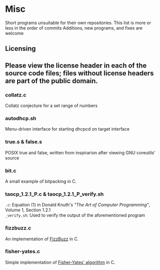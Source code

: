 # Misc
Short programs unsuitable for their own repositories.
This list is more or less in the order of commits
Additions, new programs, and fixes are welcome

## Licensing
Please view the license header in each of the source code files; files without license headers are part of the public domain.
--------------------------------------------

### collatz.c
Collatz conjecture for a set range of numbers

### autodhcp.sh
Menu-driven interface for starting dhcpcd on target interface

### true.s & false.s
POSIX true and false, written from inspirarion after viewing GNU coreutils' source

### bit.c
A small example of bitpacking in C.

### taocp\_1.2.1\_P.c & taocp\_1.2.1\_P\_verify.sh 
`.c`: Equation (1) in Donald Knuth's *"The Art of Computer Programming"*, Volume 1, Section 1.2.1  
`_verify.sh`: Used to verify the output of the aforementioned program

### fizzbuzz.c
An implementation of [FizzBuzz](http://c2.com/cgi/wiki?FizzBuzzTest) in C.

### fisher-yates.c
Simple implementation of [Fisher-Yates' algorithm](https://en.wikipedia.org/wiki/Fisher%E2%80%93Yates_shuffle#The_modern_algorithm) in C.
